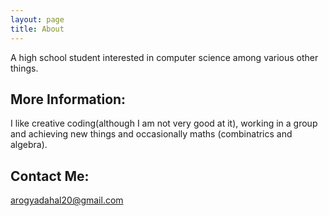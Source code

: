 ```yaml
---
layout: page
title: About
---
```

A high school student interested in computer science among various other things.


## More Information:
I like creative coding(although I am not very good at it), working in a group and achieving new things and occasionally maths (combinatrics and algebra).   

## Contact Me:
[arogyadahal20@gmail.com](mailto:arogyadahal20@gmail.com)
